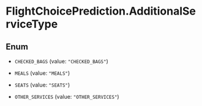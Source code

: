 # FlightChoicePrediction.AdditionalServiceType

## Enum


* `CHECKED_BAGS` (value: `"CHECKED_BAGS"`)

* `MEALS` (value: `"MEALS"`)

* `SEATS` (value: `"SEATS"`)

* `OTHER_SERVICES` (value: `"OTHER_SERVICES"`)


